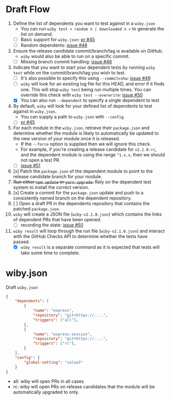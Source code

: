 # Draft Flow

1. Define the list of dependents you want to test against in a `wiby.json`
   - You can run `wiby test < random n | downloaded n >` to generate the list on demand.
   - [ ] Basic support for `wiby.json`: [pr #45](https://github.com/pkgjs/wiby/pull/45)
   - [ ] Random dependents: [issue #48](https://github.com/pkgjs/wiby/issues/48)
1. Ensure the release candidate commit/branch/tag is available on GitHub.
   - `wiby` would also be able to run on a specific commit.
   - [ ] Missing branch commit handling: [issue #46](https://github.com/pkgjs/wiby/issues/46)
1. Indicate that you want to start your dependent tests by running `wiby test` while on the commit/branch/tag you wish to test.
   - [ ] It's also possible to specify this using `--commit=sha`: [issue #49](https://github.com/pkgjs/wiby/issues/49)
   - [ ] `wiby` will look for an existing log file for this HEAD, and error if it finds one. This will stop `wiby test` being run multiple times. You can override this check with `wiby test --overwrite`: [issue #50](https://github.com/pkgjs/wiby/issues/50)
   - [x] You can also run `--dependent` to specify a single dependent to test
1. By default, `wiby` will look for your defined list of dependents to test against in `wiby.json`.
   - You can supply a path to `wiby.json` with `--config`.
   - [ ] [pr #45](https://github.com/pkgjs/wiby/pull/45)
1. For each module in the `wiby.json`, retrieve their `package.json` and determine whether the module is likely to automatically be updated to the new version of your module once it is released.
    - If the `--force` option is supplied then we will ignore this check.
    - For example, if you're creating a release candidate for `v2.1.0-rc`, and the dependent module is using the range `^1.x.x`, then we should not open a test PR.
    - [ ] [issue #51](https://github.com/pkgjs/wiby/issues/51)
1. [x] Patch the `package.json` of the dependent module to point to the release candidate branch for your module.
1. ~~Run either `npm update` or `yarn upgrade`.~~ Rely on the dependent test system to install the correct version.
1. [x] Create a commit for the `package.json` update and push to a consistently named branch on the dependent repository.
1. [ ] Open a draft PR in the dependents repository that contains the patched `package.json`.
1. `wiby` will create a JSON file (`wiby-v2.1.0.json`) which contains the links of dependent PRs that have been opened.
    - [ ] recording the state: [issue #50](https://github.com/pkgjs/wiby/issues/50)
1. `wiby result` will loop through the run file (`wiby-v2.1.0.json`) and interact with the GitHub Checks API to determine whether the tests have passed.
   - [x] `wiby result` is a separate command as it is expected that tests will take some time to complete.

# wiby.json

Draft `wiby.json`

```json
{
    "dependents": [
        {
            "name": "express",
            "repository": "git+https://....",
            "triggers": ["all"],
        },
        {
            "name": "express-session",
            "repository": "git+https://....",
            "triggers": ["rc"],
        }
    ],
    "config": {
        "global-setting": "value3"
    }
}
```

- all: wiby will open PRs in all cases
- rc: wiby will open PRs on release candidates that the module will be automatically upgraded to only.
